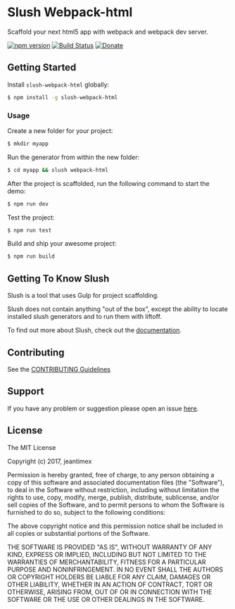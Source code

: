 # Slush Webpack-html

Scaffold your next html5 app with webpack and webpack dev server.

[![npm version](https://badge.fury.io/js/slush-webpack-html.svg)](https://badge.fury.io/js/slush-webpack-html)
[![Build Status](https://secure.travis-ci.org/jeantimex/slush-webpack-html.png?branch=master)](https://travis-ci.org/jeantimex/slush-webpack-html)
[![Donate](https://img.shields.io/badge/Donate-PayPal-green.svg)](https://www.paypal.com/cgi-bin/webscr?cmd=_s-xclick&hosted_button_id=BFXQGY77CV3T2)

## Getting Started

Install `slush-webpack-html` globally:

```bash
$ npm install -g slush-webpack-html
```

### Usage

Create a new folder for your project:

```bash
$ mkdir myapp
```

Run the generator from within the new folder:

```bash
$ cd myapp && slush webpack-html
```

After the project is scaffolded, run the following command to start the demo:
```bash
$ npm run dev
```

Test the project:
```bash
$ npm run test
```

Build and ship your awesome project:
```bash
$ npm run build
```

## Getting To Know Slush

Slush is a tool that uses Gulp for project scaffolding.

Slush does not contain anything "out of the box", except the ability to locate installed slush generators and to run them with liftoff.

To find out more about Slush, check out the [documentation](https://github.com/slushjs/slush).

## Contributing

See the [CONTRIBUTING Guidelines](https://github.com/jeantimex/slush-webpack-html/blob/master/CONTRIBUTING.md)

## Support
If you have any problem or suggestion please open an issue [here](https://github.com/jeantimex/slush-webpack-html/issues).

## License 

The MIT License

Copyright (c) 2017, jeantimex

Permission is hereby granted, free of charge, to any person
obtaining a copy of this software and associated documentation
files (the "Software"), to deal in the Software without
restriction, including without limitation the rights to use,
copy, modify, merge, publish, distribute, sublicense, and/or sell
copies of the Software, and to permit persons to whom the
Software is furnished to do so, subject to the following
conditions:

The above copyright notice and this permission notice shall be
included in all copies or substantial portions of the Software.

THE SOFTWARE IS PROVIDED "AS IS", WITHOUT WARRANTY OF ANY KIND,
EXPRESS OR IMPLIED, INCLUDING BUT NOT LIMITED TO THE WARRANTIES
OF MERCHANTABILITY, FITNESS FOR A PARTICULAR PURPOSE AND
NONINFRINGEMENT. IN NO EVENT SHALL THE AUTHORS OR COPYRIGHT
HOLDERS BE LIABLE FOR ANY CLAIM, DAMAGES OR OTHER LIABILITY,
WHETHER IN AN ACTION OF CONTRACT, TORT OR OTHERWISE, ARISING
FROM, OUT OF OR IN CONNECTION WITH THE SOFTWARE OR THE USE OR
OTHER DEALINGS IN THE SOFTWARE.

